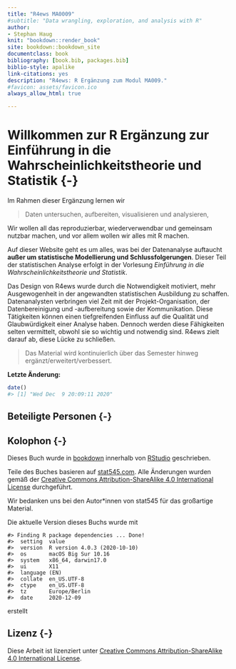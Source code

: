 ```yaml
--- 
title: "R4ews MA0009"
#subtitle: "Data wrangling, exploration, and analysis with R"
author: 
- Stephan Haug
knit: "bookdown::render_book"
site: bookdown::bookdown_site
documentclass: book
bibliography: [book.bib, packages.bib]
biblio-style: apalike
link-citations: yes
description: "R4ews: R Ergänzung zum Modul MA009."
#favicon: assets/favicon.ico
always_allow_html: true

---
```


# Willkommen zur R Ergänzung zur Einführung in die Wahrscheinlichkeitstheorie und Statistik {-}



Im Rahmen dieser Ergänzung lernen wir

> Daten untersuchen, aufbereiten, visualisieren und analysieren,

Wir wollen all das reproduzierbar, wiederverwendbar und gemeinsam nutzbar machen, und vor allem wollen wir alles mit R machen.

Auf dieser Website geht es um alles, was bei der Datenanalyse auftaucht **außer um statistische Modellierung und Schlussfolgerungen**. Dieser Teil der statistischen Analyse erfolgt in der Vorlesung *Einführung in die Wahrscheinlichkeitstheorie und Statistik*. 


Das Design von R4ews wurde durch die Notwendigkeit motiviert, mehr Ausgewogenheit in der angewandten statistischen Ausbildung zu schaffen. Datenanalysten verbringen viel Zeit mit der Projekt-Organisation, der Datenbereinigung und -aufbereitung sowie der Kommunikation. Diese Tätigkeiten können einen tiefgreifenden Einfluss auf die Qualität und Glaubwürdigkeit einer Analyse haben. Dennoch werden diese Fähigkeiten selten vermittelt, obwohl sie so wichtig und notwendig sind. R4ews zielt darauf ab, diese Lücke zu schließen.

> Das Material wird kontinuierlich über das Semester hinweg ergänzt/erweitert/verbessert.

**Letzte Änderung:**


```r
date()
#> [1] "Wed Dec  9 20:09:11 2020"
```



## Beteiligte Personen {-}


## Kolophon {-}

Dieses Buch wurde in [bookdown](http://bookdown.org/) innerhalb von [RStudio](http://www.rstudio.com/ide/) geschrieben. 

Teile des Buches basieren auf [stat545.com](https://stat545.com). Alle Änderungen wurden gemäß der [Creative Commons Attribution-ShareAlike 4.0 International License](https://creativecommons.org/licenses/by-sa/4.0/) durchgeführt. 

Wir bedanken uns bei den Autor\*innen von stat545 für das großartige Material.


Die aktuelle Version dieses Buchs wurde mit 

```
#> Finding R package dependencies ... Done!
#>  setting  value                       
#>  version  R version 4.0.3 (2020-10-10)
#>  os       macOS Big Sur 10.16         
#>  system   x86_64, darwin17.0          
#>  ui       X11                         
#>  language (EN)                        
#>  collate  en_US.UTF-8                 
#>  ctype    en_US.UTF-8                 
#>  tz       Europe/Berlin               
#>  date     2020-12-09
```

erstellt

<!-- , wobei die folgenden Pakete verwendet -->




<!-- werden. -->

## Lizenz {-}

Diese Arbeit ist lizenziert unter [Creative Commons Attribution-ShareAlike 4.0 International License](https://creativecommons.org/licenses/by-sa/4.0/).

<center>
<i class="fab fa-creative-commons fa-2x"></i><i class="fab fa-creative-commons-by fa-2x"></i><i class="fab fa-creative-commons-sa fa-2x"></i>
</center>



